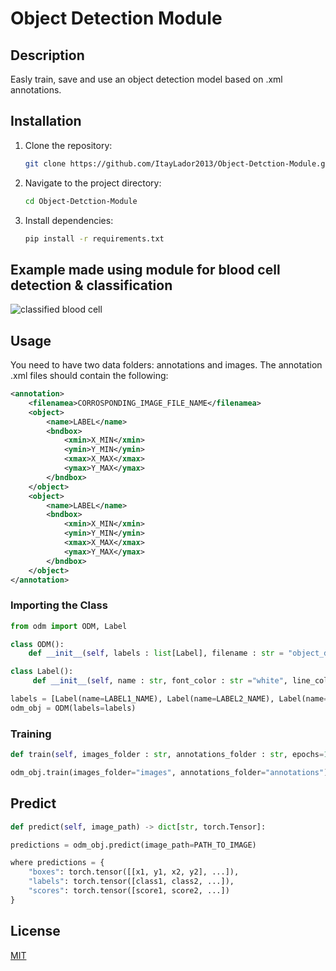 # Object Detection Module

## Description
Easly train, save and use an object detection model based on .xml annotations.

## Installation

1. Clone the repository:
   ```bash
   git clone https://github.com/ItayLador2013/Object-Detction-Module.git
   ```
2. Navigate to the project directory:
   ```bash
   cd Object-Detction-Module
   ```
3. Install dependencies:
   ```bash
   pip install -r requirements.txt
   ```
## Example made using module for blood cell detection & classification
![classified blood cell]([https://github.com/ItayLador2013/Object-Detction-Module/blob/main/example-usage.png?raw=true)

## Usage
You need to have two data folders: annotations and images. 
The annotation .xml files should contain the following:

```xml
<annotation>
	<filenamea>CORROSPONDING_IMAGE_FILE_NAME</filenamea>
	<object>
		<name>LABEL</name>
		<bndbox>
			<xmin>X_MIN</xmin>
			<ymin>Y_MIN</ymin>
			<xmax>X_MAX</xmax>
			<ymax>Y_MAX</ymax>
		</bndbox>
	</object>
    <object>
		<name>LABEL</name>
		<bndbox>
			<xmin>X_MIN</xmin>
			<ymin>Y_MIN</ymin>
			<xmax>X_MAX</xmax>
			<ymax>Y_MAX</ymax>
		</bndbox>
	</object>
</annotation>

```

### Importing the Class
```python
from odm import ODM, Label
```

```python
class ODM():
    def __init__(self, labels : list[Label], filename : str = "object_detection.pth")

class Label():
     def __init__(self, name : str, font_color : str ="white", line_color : str ="red")

labels = [Label(name=LABEL1_NAME), Label(name=LABEL2_NAME), Label(name=LABEL3_NAME)]
odm_obj = ODM(labels=labels)
```

### Training
```python
def train(self, images_folder : str, annotations_folder : str, epochs=10, save_to=None, lr : float = 0.0001, batch_size : int = 4)

odm_obj.train(images_folder="images", annotations_folder="annotations")
```

## Predict
```python
def predict(self, image_path) -> dict[str, torch.Tensor]:

predictions = odm_obj.predict(image_path=PATH_TO_IMAGE)

where predictions = {
    "boxes": torch.tensor([[x1, y1, x2, y2], ...]),
    "labels": torch.tensor([class1, class2, ...]),
    "scores": torch.tensor([score1, score2, ...])
}
```


## License
[MIT](LICENSE)

